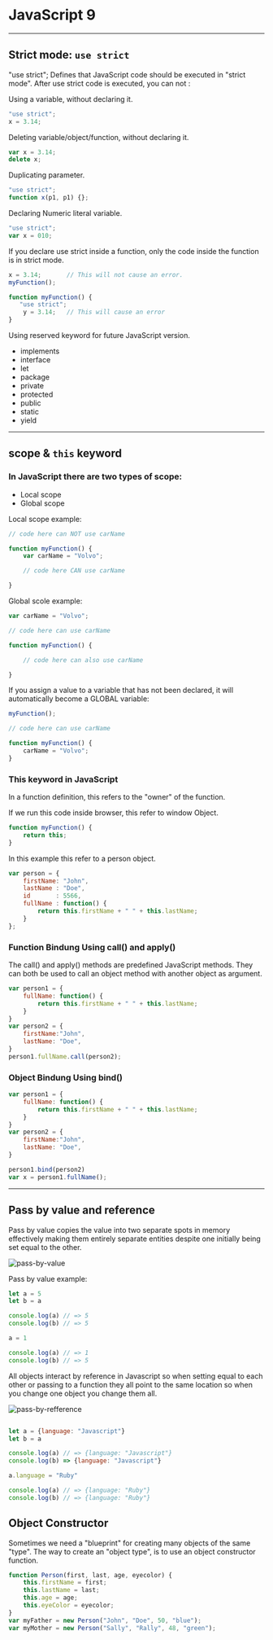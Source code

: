 # JavaScript 9

---

## Strict mode: `use strict`

"use strict"; Defines that JavaScript code should be executed in "strict mode".
After use strict code is executed, you can not :

Using a variable, without declaring it.
```js
"use strict";
x = 3.14;  

```

Deleting variable/object/function, without declaring it.
```js
var x = 3.14;
delete x; 
```

Duplicating parameter.
```js
"use strict";
function x(p1, p1) {}; 
```

Declaring Numeric literal variable.
```js
"use strict";
var x = 010;
```

If you declare use strict inside a function, only the code inside the function is in strict mode.
```js
x = 3.14;       // This will not cause an error. 
myFunction();

function myFunction() {
   "use strict";
    y = 3.14;   // This will cause an error
}
```

Using reserved keyword for future JavaScript version.

* implements
* interface
* let
* package
* private
* protected
* public
* static
* yield

---

## scope & `this` keyword

### In JavaScript there are two types of scope:

* Local scope
* Global scope

Local scope example:
```js
// code here can NOT use carName

function myFunction() {
    var carName = "Volvo";

    // code here CAN use carName

}
```


Global scole example:
```js
var carName = "Volvo";

// code here can use carName

function myFunction() {

    // code here can also use carName 

}
```

If you assign a value to a variable that has not been declared, it will automatically become a GLOBAL variable:
```js
myFunction();

// code here can use carName 

function myFunction() {
    carName = "Volvo";
}
```

### This keyword in JavaScript

In a function definition, this refers to the "owner" of the function.


If we run this code inside browser, this refer to window Object.

```js
function myFunction() {
    return this;
}
```

In this example this refer to a person object.

```js
var person = {
    firstName: "John",
    lastName : "Doe",
    id       : 5566,
    fullName : function() {
        return this.firstName + " " + this.lastName;
    }
};
```

### Function Bindung Using call() and apply()

The call() and apply() methods are predefined JavaScript methods.
They can both be used to call an object method with another object as argument.

```js
var person1 = {
    fullName: function() {
        return this.firstName + " " + this.lastName;
    }
}
var person2 = {
    firstName:"John",
    lastName: "Doe",
}
person1.fullName.call(person2); 
```

### Object Bindung Using bind()

```js
var person1 = {
    fullName: function() {
        return this.firstName + " " + this.lastName;
    }
}
var person2 = {
    firstName:"John",
    lastName: "Doe",
}

person1.bind(person2)
var x = person1.fullName(); 
```

---

## Pass by value and reference

Pass by value copies the value into two separate spots in memory effectively making them entirely separate entities despite one initially being set equal to the other.

![pass-by-value](./images/pass-by-value.png)

Pass by value example: 
```js
let a = 5 
let b = a

console.log(a) // => 5
console.log(b) // => 5

a = 1

console.log(a) // => 1
console.log(b) // => 5
```

All objects interact by reference in Javascript so when setting equal to each other or passing to a function they all point to the same location so when you change one object you change them all.

![pass-by-refference](./images/pass-by-refference.png)


```js

let a = {language: "Javascript"}
let b = a

console.log(a) // => {language: "Javascript"}
console.log(b) => {language: "Javascript"}

a.language = "Ruby"

console.log(a) // => {language: "Ruby"}
console.log(b) // => {language: "Ruby"}
```

## Object Constructor

Sometimes we need a "blueprint" for creating many objects of the same "type".
The way to create an "object type", is to use an object constructor function.

```js
function Person(first, last, age, eyecolor) {
    this.firstName = first;
    this.lastName = last;
    this.age = age;
    this.eyeColor = eyecolor;
}
var myFather = new Person("John", "Doe", 50, "blue");
var myMother = new Person("Sally", "Rally", 48, "green");
```

<!-- All JavaScript objects inherit properties and methods from a prototype. -->


<!-- * Exception and error handling: `try catch`, `.then`/`.catch` -->
